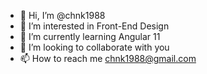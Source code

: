 - 👋 Hi, I’m @chnk1988
- 👀 I’m interested in Front-End Design
- 🌱 I’m currently learning Angular 11
- 💞️ I’m looking to collaborate with you
- 📫 How to reach me chnk1988@gmail.com

<!---
chnk1988/chnk1988 is a ✨ special ✨ repository because its `README.md` (this file) appears on your GitHub profile.
You can click the Preview link to take a look at your changes.
--->
